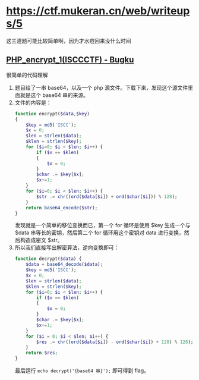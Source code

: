 <!-- 第四次 WriteUp -->
<!-- 三道题 -->
# https://ctf.mukeran.cn/web/writeups/5

这三道题可能比较简单啊，因为才水痘回来没什么时间

[PHP_encrypt_1(ISCCCTF) - Bugku](https://ctf.bugku.com/challenges#PHP_encrypt_1(ISCCCTF) "前往Bugku")
----
很简单的代码理解

1. 题目给了一串 base64，以及一个 php 源文件。下载下来，发现这个源文件里面就是这个 base64 串的来源。
2. 文件的内容是：
    ```php
    function encrypt($data,$key)
    {
        $key = md5('ISCC');
        $x = 0;
        $len = strlen($data);
        $klen = strlen($key);
        for ($i=0; $i < $len; $i++) { 
            if ($x == $klen)
            {
                $x = 0;
            }
            $char .= $key[$x];
            $x+=1;
        }
        for ($i=0; $i < $len; $i++) {
            $str .= chr((ord($data[$i]) + ord($char[$i])) % 128);
        }
        return base64_encode($str);
    }
    ```
   发现就是一个简单的移位变换而已，第一个 for 循环是使用 $key 生成一个与 $data 串等长的密钥，然后第二个 for 循环用这个密钥对 data 进行变换，然后构造成密文 $str。
3. 所以我们直接写出解密算法，逆向变换即可：
    ```php
    function decrypt($data) {
        $data = base64_decode($data);
        $key = md5('ISCC');
        $x = 0;
        $len = strlen($data);
        $klen = strlen($key);
        for ($i=0; $i < $len; $i++) { 
            if ($x == $klen)
            {
                $x = 0;
            }
            $char .= $key[$x];
            $x+=1;
        }
        for ($i = 0; $i < $len; $i++) {
            $res .= chr((ord($data[$i]) - ord($char[$i]) + 128) % 128);
        }
        return $res;
    }
    ```
   最后运行 `echo decrypt('{base64 串}');` 即可得到 flag。

